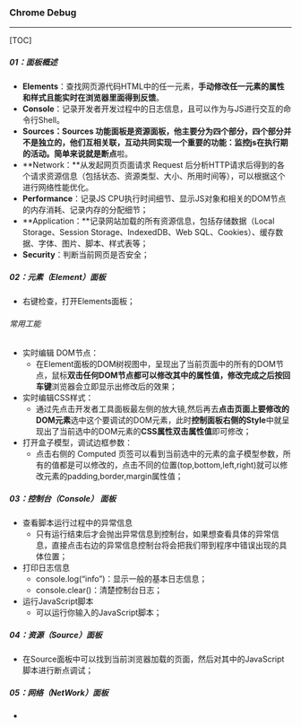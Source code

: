 ### Chrome Debug

------

[TOC]

##### 01：面板概述

- **Elements**：查找网页源代码HTML中的任一元素，**手动修改任一元素的属性和样式且能实时在浏览器里面得到反馈**。
- **Console**：记录开发者开发过程中的日志信息，且可以作为与JS进行交互的命令行Shell。
- **Sources：**Sources 功能面板是资源面板，他主要分为四个部分，四个部分并不是独立的，他们互相关联，互动共同实现一个重要的功能：**监控js在执行期的活动**。简单来说就是**断点**啦。
- **Network：**从发起网页页面请求 Request 后分析HTTP请求后得到的各个请求资源信息（包括状态、资源类型、大小、所用时间等），可以根据这个进行网络性能优化。
- **Performance**：记录JS CPU执行时间细节、显示JS对象和相关的DOM节点的内存消耗、记录内存的分配细节；
- **Application：**记录网站加载的所有资源信息，包括存储数据（Local Storage、Session Storage、IndexedDB、Web SQL、Cookies）、缓存数据、字体、图片、脚本、样式表等；
- **Security**：判断当前网页是否安全；

##### 02：元素（Element）面板

- 右键检查，打开Elements面板；

###### 常用工能

- 实时编辑 DOM节点： 
  - 在Element面板的DOM树视图中，呈现出了当前页面中的所有的DOM节点，鼠标**双击任何DOM节点都可以修改其中的属性值，修改完成之后按回车键**浏览器会立即显示出修改后的效果；
- 实时编辑CSS样式：
  - 通过先点击开发者工具面板最左侧的放大镜,然后再去**点击页面上要修改的DOM元素**选中这个要调试的DOM元素，此时**控制面板右侧的Style**中就呈现出了当前选中的DOM元素的**CSS属性双击属性值**即可修改；
- 打开盒子模型，调试边框参数：
  - 点击右侧的 Computed 页签可以看到当前选中的元素的盒子模型参数，所有的值都是可以修改的，点击不同的位置(top,bottom,left,right)就可以修改元素的padding,border,margin属性值；

##### 03：控制台（Console） 面板

- 查看脚本运行过程中的异常信息
  - 只有运行结束后才会抛出异常信息到控制台，如果想查看具体的异常信息，直接点击右边的异常信息控制台将会把我们带到程序中错误出现的具体位置；
- 打印日志信息
  - console.log(“info”)：显示一般的基本日志信息；
  - console.clear()：清楚控制台日志；
- 运行JavaScript脚本
  - 可以运行你输入的JavaScript脚本；

##### 04：资源（Source）面板

- 在Source面板中可以找到当前浏览器加载的页面，然后对其中的JavaScript脚本进行断点调试；

##### 05：网络（NetWork）面板

- 



